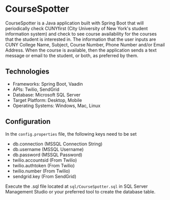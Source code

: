 # CourseSpotter

CourseSpotter is a Java application built with Spring Boot that will periodically check CUNYfirst (City University of New York's student information system) and check to see course availability for the courses that the student is interested in. The information that the user inputs are CUNY College Name, Subject, Course Number, Phone Number and/or Email Address. When the course is available, then the application sends a text message or email to the student, or both, as preferred by them.

## Technologies

- Frameworks: Spring Boot, Vaadin
- APIs: Twilio, SendGrid
- Database: Microsoft SQL Server
- Target Platform: Desktop, Mobile
- Operating Systems: Windows, Mac, Linux

## Configuration

In the `config.properties` file, the following keys need to be set
- db.connection (MSSQL Connection String)
- db.username (MSSQL Username)
- db.password (MSSQL Password)
- twilio.accountsid (From Twilio)
- twilio.authtoken (From Twilio)
- twilio.number (From Twilio)
- sendgrid.key (From SendGrid)

Execute the .sql file located at `sql/CourseSpotter.sql` in SQL Server Management Studio or your preferred tool to create the database table.